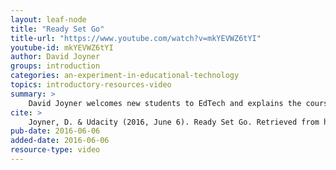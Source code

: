```yaml
---
layout: leaf-node
title: "Ready Set Go"
title-url: "https://www.youtube.com/watch?v=mkYEVWZ6tYI"
youtube-id: mkYEVWZ6tYI
author: David Joyner
groups: introduction
categories: an-experiment-in-educational-technology
topics: introductory-resources-video
summary: >
    David Joyner welcomes new students to EdTech and explains the course is also an experiment.
cite: >
    Joyner, D. & Udacity (2016, June 6). Ready Set Go. Retrieved from https://www.youtube.com/watch?v=mkYEVWZ6tYI
pub-date: 2016-06-06
added-date: 2016-06-06
resource-type: video
---
```

